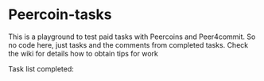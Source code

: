 Peercoin-tasks
==============

This is a playground to test paid tasks with Peercoins and Peer4commit. So no code here, just tasks and the comments from completed tasks. Check the wiki for details how to obtain tips for work

Task list completed:


